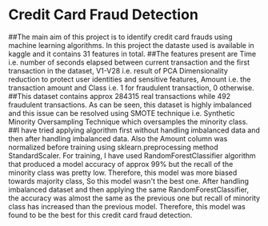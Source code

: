 # Credit Card Fraud Detection
##The main aim of this project is to identify credit card frauds using machine learning algorithms. In this project the dataste used is available in kaggle and it contains 31 features in total. 
##The features present are Time i.e. number of seconds elapsed between current transaction and the first transaction in the dataset, V1-V28 i.e. result of PCA Dimensionality reduction to protect user identities and sensitive features, Amount i.e. the transaction amount and Class i.e. 1 for fraudulent transaction, 0 otherwise.
##This dataset contains approx 284315 real transactions while 492 fraudulent transactions. As can be seen, this dataset is highly imbalanced and this issue can be resolved using SMOTE technique i.e. Synthetic Minority Oversampling Technique which oversamples the minority class.
##I have tried applying algorithm first without handling imbalanced data and then after handling imbalanced data. Also the Amount column was normalized before training using sklearn.preprocessing method StandardScaler. For training, I have used RandomForestClassifier algorithm that produced a model accuracy of approx 99% but the recall of the minority class was pretty low. Therefore, this model was more biased towards majority class, So this model wasn't the best one. After handling imbalanced dataset and then applying the same RandomForestClassifier, the accuracy was almost the same as the previous one but recall of minority class has increased than the previous model. Therefore, this model was found to be the best for this credit card fraud detection.
